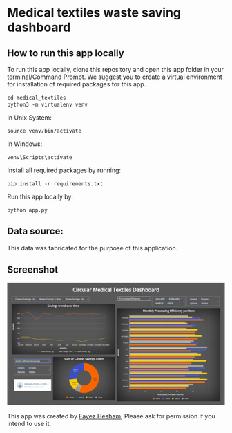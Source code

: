 # Medical textiles waste saving dashboard


## How to run this app locally

To run this app locally, clone this repository and open this app folder in your terminal/Command Prompt. We suggest you to create a virtual environment for installation of required packages for this app.

```
cd medical_textiles
python3 -m virtualenv venv

```
In Unix System:
```
source venv/bin/activate

```

In Windows: 

```
venv\Scripts\activate
```

Install all required packages by running:
```
pip install -r requirements.txt
```

Run this app locally by:
```
python app.py
```

## Data source:

This data was fabricated for the purpose of this application.

## Screenshot

![Screencast](screenshot.png)


This app was created by [Fayez Hesham](https://github.com/fayezhesham), Please ask for permission if you intend to use it.